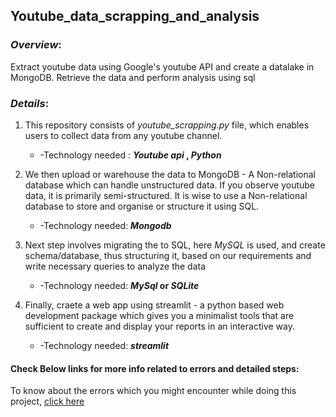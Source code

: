 ## Youtube_data_scrapping_and_analysis

### _Overview_:
 Extract youtube data using Google's youtube API and create a datalake in MongoDB. Retrieve the data and perform analysis using sql

### _Details_:
 1. This repository consists of _youtube_scrapping.py_ file, which enables users to collect data from any youtube channel. 
      * -Technology needed : **_Youtube api_ , _Python_**
        
 2. We then upload or warehouse the data to MongoDB - A Non-relational database which can handle unstructured data. If you observe youtube data, it is primarily semi-structured. It is wise to use a Non-relational database to store and organise or structure it using SQL.
      * -Technology needed: **_Mongodb_**
        
 3. Next step involves migrating the to SQL, here _MySQL_ is used, and create schema/database, thus structuring it, based on our requirements and write necessary queries to analyze the data 
      * -Technology needed: **_MySql_ or _SQLite_**
        
 4. Finally, craete a web app using streamlit - a python based web development package which gives you a minimalist tools that are sufficient to create and display your reports in an interactive way.
      * -Technology needed: **_streamlit_**

#### Check Below links for more info related to errors and detailed steps:

 To know about the errors which you might encounter while doing this project, [click here](https://medium.com/@nishanthramasamy/my-first-project-and-the-errors-that-you-can-avoid-9a6ac1d1761f)
 

